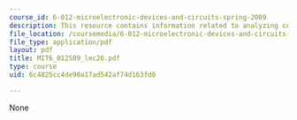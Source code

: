 ```yaml
---
course_id: 6-012-microelectronic-devices-and-circuits-spring-2009
description: This resource contains information related to analyzing complex amplifiers.
file_location: /coursemedia/6-012-microelectronic-devices-and-circuits-spring-2009/6c4825cc4de90a17ad542af74d163fd0_MIT6_012S09_lec26.pdf
file_type: application/pdf
layout: pdf
title: MIT6_012S09_lec26.pdf
type: course
uid: 6c4825cc4de90a17ad542af74d163fd0

---
```

None